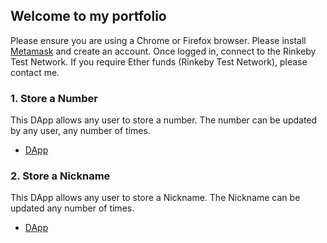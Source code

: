## Welcome to my portfolio
Please ensure you are using a Chrome or Firefox browser. Please install [Metamask](https://metamask.io/download.html) and create an account. Once logged in, connect to the Rinkeby Test Network. If you require Ether funds (Rinkeby Test Network), please contact me.

### 1. Store a Number
This DApp allows any user to store a number. The number can be updated by any user, any number of times.

 * [DApp](1_Number/src/index.html)


### 2. Store a Nickname
This DApp allows any user to store a Nickname. The Nickname can be updated any number of times.

 * [DApp](2_Nickname/src/index.html)

 